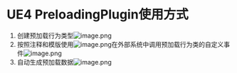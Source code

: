 # UE4 PreloadingPlugin使用方式

1. 创建预加载行为类型![image.png](https://cdn.nlark.com/yuque/0/2019/png/166447/1576553737066-45e8bae7-52f5-476f-bed5-9c7c02e7d5be.png#align=left&display=inline&height=238&name=image.png&originHeight=238&originWidth=762&size=33446&status=done&style=none&width=762)
1. 按照注释和模版使用![image.png](https://cdn.nlark.com/yuque/0/2019/png/166447/1576553824640-cf436405-47b6-4123-9cda-33c8f4622b56.png#align=left&display=inline&height=1016&name=image.png&originHeight=1016&originWidth=1838&size=371028&status=done&style=none&width=1838)在外部系统中调用预加载行为类的自定义事件![image.png](https://cdn.nlark.com/yuque/0/2019/png/166447/1576553942980-d479e608-00e8-4ece-8354-655847c190a2.png#align=left&display=inline&height=257&name=image.png&originHeight=257&originWidth=990&size=89788&status=done&style=none&width=990)
1. 自动生成预加载数据![image.png](https://cdn.nlark.com/yuque/0/2019/png/166447/1576554421556-92002a8b-039f-48b6-810d-b272dfd134e4.png#align=left&display=inline&height=715&name=image.png&originHeight=715&originWidth=885&size=173840&status=done&style=none&width=885)
